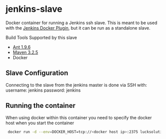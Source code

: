 # jenkins-slave
Docker container for running a Jenkins ssh slave. This is meant to be used with the [Jenkins Docker Plugin](https://wiki.jenkins-ci.org/display/JENKINS/Docker+Plugin), but it can be run as a standalone slave.

 Build Tools Supported by this slave
 * [Ant 1.9.6](http://ant.apache.org/)
 * [Maven 3.2.5](http://maven.apache.org/)
 * Docker
 
## Slave Configuration
Connecting to the slave from the jenkins master is done via SSH with:
	username: jenkins
	password: jenkins
 
## Running the container

When using docker within this container you need to specify the docker host when you start the container
```bash
 docker run -d --env=DOCKER_HOST=tcp://<docker host ip>:2375 lucksolutions/jenkins-slave
```